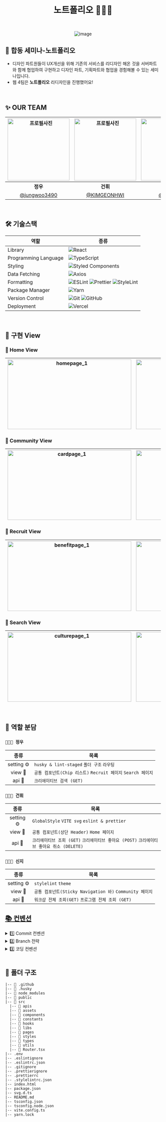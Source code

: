 <div align="center">

# 노트폴리오 👨🏻‍🎨


<br />

![image](https://github.com/NOW-SOPT-CDSP-TEAM-WEB4/Notefolio-Client/assets/60962533/c7d36a27-dce1-4dcf-8633-5d8abd11099b)

</div>

## 📌 합동 세미나-노트폴리오

- 디자인 파트원들이 UX개선을 위해 기존의 서비스를 리디자인 해온 것을 서버파트와 함께 협업하여 구현하고 디자인 파트, 기획파트와 협업을 경험해볼 수 있는 세미나입니다.
- 웹 4팀은 **노트폴리오** 리디자인을 진행했어요!

<br/>

## ✨ OUR TEAM
   <div align="center">
     
| <img src="https://avatars.githubusercontent.com/u/60962533?v=4" width="200" alt="프로필사진"> | <img src="https://avatars.githubusercontent.com/u/66071954?v=4" width="200" alt="프로필사진"> | <img src="https://avatars.githubusercontent.com/u/66528589?v=4" width="200" alt="프로필사진"> |
| :-------------------------------------------------------------------------------------------: | :-------------------------------------------------------------------------------------------: | :-------------------------------------------------------------------------------------------: |
|                            <div align = "center"><b>정우</b></div>                            |                            <div align = "center"><b>건휘</b></div>                            |                            <div align = "center"><b>신지</b></div>                            |
|                            [@jungwoo3490](https://github.com/jungwoo3490)                             |                        [@KIMGEONHWI](https://github.com/KIMGEONHWI)                         |                       [@sinji2102](https://github.com/sinji2102)                        |

</div>
<br />

<h2> 🛠 기술스택 </h2>

   <div align="center">

| 역할                 | 종류                                                                                                                                                                                                                                                                                                                            |
| -------------------- | ------------------------------------------------------------------------------------------------------------------------------------------------------------------------------------------------------------------------------------------------------------------------------------------------------------------------------- |
| Library              | ![React](https://img.shields.io/badge/React-61DAFB?style=for-the-badge&logo=React&logoColor=black)                                                                                                                                                                                                                              |
| Programming Language | ![TypeScript](https://img.shields.io/badge/TypeScript-3178C6?style=for-the-badge&logo=TypeScript&logoColor=white)                                                                                                                                                                                                               |
| Styling              | ![Styled Components](https://img.shields.io/badge/styled--components-DB7093?style=for-the-badge&logo=styled-components&logoColor=white)                                                                                                                                                                                         |
| Data Fetching        | ![Axios](https://img.shields.io/badge/Axios-5A29E4?style=for-the-badge&logo=Axios&logoColor=white)  |                                                                                                                                                                                                              |
| Formatting           | ![ESLint](https://img.shields.io/badge/ESLint-4B3263?style=for-the-badge&logo=eslint&logoColor=white) ![Prettier](https://img.shields.io/badge/prettier-1A2C34?style=for-the-badge&logo=prettier&logoColor=F7BA3E) ![StyleLint](https://img.shields.io/badge/stylelint-E0EFEF?style=for-the-badge&logo=stylelint&logoColor=000) |
| Package Manager      | ![Yarn](https://img.shields.io/badge/Yarn-2C8EBB?style=for-the-badge&logo=yarn&logoColor=white)   |
| Version Control      | ![Git](https://img.shields.io/badge/git-%23F05033.svg?style=for-the-badge&logo=git&logoColor=white) ![GitHub](https://img.shields.io/badge/github-%23121011.svg?style=for-the-badge&logo=github&logoColor=white)                                                                                                                |
| Deployment           | ![Vercel](https://img.shields.io/badge/Vercel-000000?style=for-the-badge&logo=vercel&logoColor=white)                                                                                                                                                                                                                           |

</div>
<br />

## 🌳 구현 View
### 🌿 Home View

| <img width="400" height="225" alt="homepage_1" src="https://github.com/NOW-SOPT-CDSP-TEAM-WEB4/Notefolio-Client/assets/60962533/62cadc02-33da-48b0-91f8-a67857557099"> | <img width="400" height="225" alt="homepage_2" src="https://github.com/NOW-SOPT-CDSP-TEAM-WEB4/Notefolio-Client/assets/60962533/c089a446-dc6a-49a2-a5a1-e3b84fd278fa"> | 
| :---: | :---: |



### 🌿 Community View

| <img width="400" height="225" alt="cardpage_1" src="https://github.com/NOW-SOPT-CDSP-TEAM-WEB4/Notefolio-Client/assets/60962533/6a7d1133-920b-408e-bb12-cc95f287fc32" > | <img width="400" height="225" alt="cardpage_2" src="https://github.com/NOW-SOPT-CDSP-TEAM-WEB4/Notefolio-Client/assets/60962533/fc194eae-3014-43a8-9b28-d329b328e4dd" > | 
| :---: | :---: |


### 🌿 Recruit View

| <img width="400" height="225" alt="benefitpage_1" src="https://github.com/NOW-SOPT-CDSP-TEAM-WEB4/Notefolio-Client/assets/60962533/7e4b855d-5f3a-4662-8bd0-ae4bf50ae4c9" > | <img width="400" height="225" alt="benefitpage_2" src="https://github.com/NOW-SOPT-CDSP-TEAM-WEB4/Notefolio-Client/assets/60962533/02e77a2e-b18d-48e9-b21a-f6d996cfabf6"> | 
| :---: | :---: |



### 🌿 Search View

| <img width="400" height="225" alt="culturepage_1" src="https://github.com/NOW-SOPT-CDSP-TEAM-WEB4/Notefolio-Client/assets/60962533/c9f2a080-8c42-453b-a2da-c2b492f28492"> | <img width="400" height="225" alt="homepage_2" src="https://github.com/NOW-SOPT-CDSP-TEAM-WEB4/Notefolio-Client/assets/60962533/1a6e71a7-1a15-4ad3-adcf-3b75832dd8df"> | 
| :---: | :---: |

<br/>

## 👥 역할 분담

### `👨🏻‍💻 정우`

|    종류    | 목록                                                                                            |
| :--------: | ----------------------------------------------------------------------------------------------- |
| setting ⚙️ | `husky & lint-staged` `폴더 구조` `라우팅`         |
|  view 📱   | `공통 컴포넌트(Chip 리스트)` `Recruit 페이지` `Search 페이지`                                                                                    |
|   api 📡   | `크리에이티브 검색 (GET)` |

### `👨🏻‍💻 건휘`

|    종류    | 목록                 |
| :--------: | -------------------- |
| setting ⚙️ | `GlobalStyle` `VITE svg` `eslint & prettier`    |
|  view 📱   | `공통 컴포넌트(상단 Header)` `Home 페이지`        |
|   api 📡   | `크리에이티브 조회 (GET)` `크리에이티브 좋아요 (POST)` `크리에이티브 좋아요 취소 (DELETE)` |

### `👩🏻‍💻 신지`

|    종류    | 목록                                                                                                                                                              |
| :--------: | ----------------------------------------------------------------------------------------------------------------------------------------------------------------- |
| setting ⚙️ |  `stylelint`  `theme`                                                                                                                                             |
|  view 📱   | `공통 컴포넌트(Sticky Navigation 바)` `Community 페이지`                                                                                                                |
|   api 📡   | `워크샵 전체 조회(GET)` `프로그램 전체 조회 (GET)` |

## [📚 컨벤션](https://jungwoo3490.notion.site/c8131384f0be4ef29b69add4fbe8abf3)

<details>
<summary>  1️⃣ Commit 컨벤션  </summary>

### commit 규칙

**키워드: 내용**

- **예시:**
  - `init: 초기 세팅`
  - `feat: 기능 개발`

<br/>

**Commit 메시지 종류 설명**


| 제목         | 내용                                                                 |
| ------------ | -------------------------------------------------------------------- |
| init         | 초기 세팅                                           |
| feat         | 새로운 기능을 추가할 경우                                            |
| style        | 기능에 영향을 주지 않는 커밋, 코드 순서, css 등의 포맷에 관한 커밋  |
| fix          | 버그를 고친 경우                                                    |
| refactor     | 프로덕션 코드 리팩토링                                              |
| docs         | 문서를 수정한 경우, 파일 삭제, 파일명 수정 등 ex) README.md          |
| chore        | 빌드 테스트 업데이트, 패키지 매니저를 설정하는 경우, 주석 추가, 자잘한 문서 수정 |
| code review  | 코드 리뷰 반영                                                      |
</details>


<details>
<summary> 2️⃣ Branch 전략 </summary>

### 브랜치 전략

`페이지명/#이슈번호-기능명`

### Git Branch

- 브랜치 운영
  - `main`: 완전히 안전하다고 판단되었을 때, 즉 배포가 가능한 최종 merge하는 브랜치
  - `develop`: 배포하기 전 개발 중일 때 각자의 브랜치에서 merge하는 브랜치 (default 브랜치)
  - `feature/페이지명`: 각 페이지별 기능 개발 브랜치, 개발이 완료되면 `develop` 브랜치로 병합
  - `페이지명/#이슈번호-기능명`: feature 브랜치. 새로운 기능 개발. 개발이 완료되면 `feature/페이지명` 브랜치로 병합

</details>

<details>
<summary> 3️⃣ 코딩 컨벤션 </summary>
<br/>
  
1. **상수는 영문 대문자 스네이크 표기법 (예를 들면 키값)**
  2. **클래스나 컴포넌트는 대문자 파스칼 케이스 사용 (함수형 컴포넌트)**
  3. **컴포넌트는 rfce, 나머지 함수는 화살표 함수 이용**
  4. **암시적 반환을 최대한 활용 (early return)**
  5. **axios 쓸 때  then & catch, async await 쓸 때 try & catch 사용**
  6. **구조분해할당 적극 이용**
  ```tsx
    // 구조분해 사용 X
    const SearchBar = (props) => {
      const { a, b, c } = props;
      ...
      
    // 구조분해 사용 O
    const SearchBar = ({ a, b, c }) => {
      ...
  ```
   7. **구조분해할당 적극 이용**
   8. **변수 등을 조합해서 문자열을 생성할 때는 반드시 리터럴을 이용**
   9. **switch-case 사용시 break 강제**
   10. **조건문은 반드시 삼항 연산자 사용**
   11. **for는 지양하고 forEach, map을 사용**
   12. **주석은 작성하려고 하는 대상 바로 위에 작성**
   13. **button 태그에는 type을 명시**
   14. **버튼, 헤더와 같이 common component에서는 children 적극 활용**
   15. **styleds-components 는 tsx 맨 아래에 선언**
   16. **컴포넌트 최상단에 감싸는 것은 {컴포넌트명}Wrapper**
   17. **컴포넌트 선언과 처음 styled-components 선언 사이 한줄 띄어쓰기**
   18. **컴포넌트에서 props로 전달받은 interface를 선언해줄 때, 컴포넌트명 + Props로 선언**


</details>


<br/>

<h2> 📁 폴더 구조 </h2>

```
|-- 📁 .github
|-- 📁 .husky
|-- 📁 node_modules
|-- 📁 public
|-- 📁 src
  |-- 📁 apis
  |-- 📁 assets
  |-- 📁 components
  |-- 📁 constants
  |-- 📁 hooks
  |-- 📁 libs
  |-- 📁 pages
  |-- 📁 styles
  |-- 📁 types
  |-- 📁 utils
  |-- 📁 Router.tsx
|-- .env
|-- .eslintignore
|-- .eslintrc.json
|-- .gitignore
|-- .prettierignore
|-- .prettierrc
|-- .stylelintrc.json
|-- index.html
|-- package.json
|-- svg.d.ts
|-- README.md
|-- tsconfig.json
|-- tsconfig.node.json
|-- vite.config.ts
|-- yarn.lock
```
<br />

